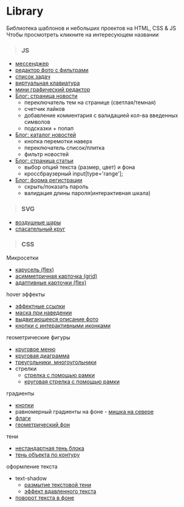 # Library

Библиотека шаблонов и небольших проектов на HTML, CSS & JS  
Чтобы просмотреть кликните на интересующем названии
>### JS

- [мессенджер](https://elenafrontend.github.io/library/js/chat/index.html)
- [редактор фото с фильтрами](https://elenafrontend.github.io/library/js/photo_editor/index.html)
- [список задач](https://elenafrontend.github.io/library/js/to-do_list/index.html)
- [виртуальная клавиатура](https://elenafrontend.github.io/library/js/virtual_keyboard/index.html)
- [мини графический редактор](https://elenafrontend.github.io/library/js/graphic_editor/index.html)
- [Блог: страница новости](https://elenafrontend.github.io/library/js/blog/blog_page.html)  
	- переключатель тем на странице (светлая/темная) 
	- счетчик лайков 
	- добавление комментария с валидацией кол-ва введенных символов
	- подсказки + попап
- [Блог: каталог новостей](https://elenafrontend.github.io/library/js/blog/catalog.html)
  - кнопка перемотки наверх
  - переключатель список/плитка 
  - фильтр новостей
- [Блог: страница статьи](https://elenafrontend.github.io/library/js/blog/article_options.html)
  - выбор опций текста (размер, цвет) и фона
  - кроссбраузерный input[type='range'];
- [Блог: форма регистрации](https://elenafrontend.github.io/library/js/blog/registration_form.html)
  - скрыть/показать пароль
  - валидация длины пароля(интерактивная шкала)

>### SVG

- [воздушные шары](https://elenafrontend.github.io/library/svg/balloons.html)
- [спасательный круг](https://elenafrontend.github.io/library/svg/lifebuoy.html)
>### CSS

Микросетки
- [карусель (flex)](https://elenafrontend.github.io/library/css/microgrids/carousel/index.html)
- [асимметричная карточка (grid)](https://elenafrontend.github.io/library/css/microgrids/asymmetric_card/index.html)
- [адаптивные карточки (flex)](https://elenafrontend.github.io/library/css/microgrids/adaptive_cards/index.html)

hover эффекты
- [эффектные ссылки](https://elenafrontend.github.io/library/css/hover/effective_links/index.html)
- [маска при наведении](https://elenafrontend.github.io/library/css/hover/mask_hover/index.html)
- [выдвигающееся описание фото](https://elenafrontend.github.io/library/css/hover/pull-aside_description/index.html)
- [кнопки с интерактивными иконками](https://elenafrontend.github.io/library/css/hover/icons_button/index.html)

геометрические фигуры
- [круговое меню](https://elenafrontend.github.io/library/css/geometric_figures/circle_menu/index.html)
- [круговая диаграмма](https://elenafrontend.github.io/library/css/pie_chart/index.html)
- [треугольники, многоугольники](https://elenafrontend.github.io/library/css/geometric_figures/index.html)
- стрелки
  - [стрелка с помощью рамки](https://elenafrontend.github.io/library/css/arrows/arrow_border.html)
  - [круговая стрелка с помощью рамки](https://elenafrontend.github.io/library/css/arrows/arrow_border_round.html)

градиенты
- [кнопки](https://elenafrontend.github.io/library/css/gradients/buttons.html)
- равномерный градиенты на фоне - [мишка на севере](https://elenafrontend.github.io/library/css/gradients/bear.html)
- [флаги](https://elenafrontend.github.io/library/css/gradients/flags.html)
- [геометрический фон](https://elenafrontend.github.io/library/css/gradients/background.html)

тени
- [нестандартная тень блока](https://elenafrontend.github.io/library/css/shadows/original_box_shadow.html)
- [тень объекта по контуру](https://elenafrontend.github.io/library/css/shadows/drop_shadow.html)

оформление текста
- text-shadow
  - [размытие текстовой тени](https://elenafrontend.github.io/library/css/text_decoration/blur.html)
  - [эффект вдавленного текста](https://elenafrontend.github.io/library/css/text_decoration/pressed.html)
- [поворот текста в фоне](https://elenafrontend.github.io/library/css/text_decoration/bg_text_rotate.html)




